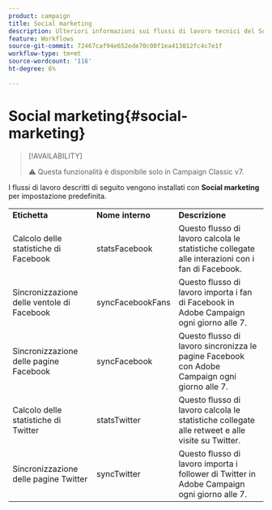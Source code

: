 ```yaml
---
product: campaign
title: Social marketing
description: Ulteriori informazioni sui flussi di lavoro tecnici del Social Marketing
feature: Workflows
source-git-commit: 72467caf94e652ede70c00f1ea413012fc4c7e1f
workflow-type: tm+mt
source-wordcount: '116'
ht-degree: 6%

---
```



# Social marketing{#social-marketing}



>[!AVAILABILITY]
>
>:warning: Questa funzionalità è disponibile solo in Campaign Classic v7.

I flussi di lavoro descritti di seguito vengono installati con **Social marketing** per impostazione predefinita.

<table> 
 <tbody> 
  <tr> 
   <td> <strong>Etichetta</strong><br /> </td> 
   <td> <strong>Nome interno</strong><br /> </td> 
   <td> <strong>Descrizione</strong><br /> </td> 
  </tr> 
  <tr> 
   <td> <span class="uicontrol">Calcolo delle statistiche di Facebook</span> <br /> </td> 
   <td> <span class="uicontrol">statsFacebook</span> <br /> </td> 
   <td> Questo flusso di lavoro calcola le statistiche collegate alle interazioni con i fan di Facebook.<br /> </td> 
  </tr> 
  <tr> 
   <td> <span class="uicontrol">Sincronizzazione delle ventole di Facebook</span> <br /> </td> 
   <td> <span class="uicontrol">syncFacebookFans</span> <br /> </td> 
   <td> Questo flusso di lavoro importa i fan di Facebook in Adobe Campaign ogni giorno alle 7.<br /> </td> 
  </tr> 
  <tr> 
   <td> <span class="uicontrol">Sincronizzazione delle pagine Facebook</span> <br /> </td> 
   <td> <span class="uicontrol">syncFacebook</span> <br /> </td> 
   <td> Questo flusso di lavoro sincronizza le pagine Facebook con Adobe Campaign ogni giorno alle 7.<br /> </td> 
  </tr> 
  <tr> 
   <td> <span class="uicontrol">Calcolo delle statistiche di Twitter</span> <br /> </td> 
   <td> <span class="uicontrol">statsTwitter</span> <br /> </td> 
   <td> Questo flusso di lavoro calcola le statistiche collegate alle retweet e alle visite su Twitter.<br /> </td> 
  </tr> 
  <tr> 
   <td> <span class="uicontrol">Sincronizzazione delle pagine Twitter</span> <br /> </td> 
   <td> <span class="uicontrol">syncTwitter</span> <br /> </td> 
   <td> Questo flusso di lavoro importa i follower di Twitter in Adobe Campaign ogni giorno alle 7.<br /> </td> 
  </tr> 
 </tbody> 
</table>

